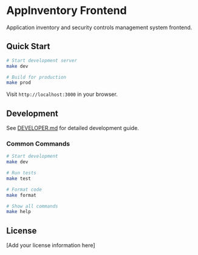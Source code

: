 # AppInventory Frontend

Application inventory and security controls management system frontend.

## Quick Start

```bash
# Start development server
make dev

# Build for production
make prod
```

Visit `http://localhost:3000` in your browser.

## Development

See [DEVELOPER.md](DEVELOPER.md) for detailed development guide.

### Common Commands

```bash
# Start development
make dev

# Run tests
make test

# Format code
make format

# Show all commands
make help
```

## License

[Add your license information here]
